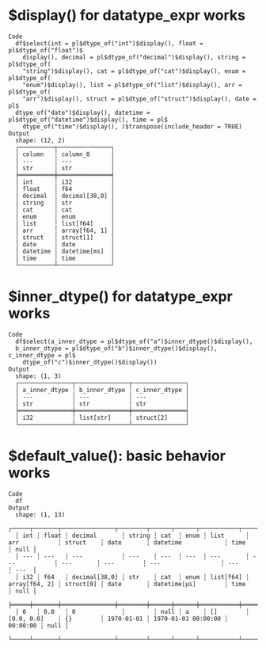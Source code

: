 # $display() for datatype_expr works

    Code
      df$select(int = pl$dtype_of("int")$display(), float = pl$dtype_of("float")$
        display(), decimal = pl$dtype_of("decimal")$display(), string = pl$dtype_of(
        "string")$display(), cat = pl$dtype_of("cat")$display(), enum = pl$dtype_of(
        "enum")$display(), list = pl$dtype_of("list")$display(), arr = pl$dtype_of(
        "arr")$display(), struct = pl$dtype_of("struct")$display(), date = pl$
      dtype_of("date")$display(), datetime = pl$dtype_of("datetime")$display(), time = pl$
        dtype_of("time")$display(), )$transpose(include_header = TRUE)
    Output
      shape: (12, 2)
      ┌──────────┬───────────────┐
      │ column   ┆ column_0      │
      │ ---      ┆ ---           │
      │ str      ┆ str           │
      ╞══════════╪═══════════════╡
      │ int      ┆ i32           │
      │ float    ┆ f64           │
      │ decimal  ┆ decimal[38,0] │
      │ string   ┆ str           │
      │ cat      ┆ cat           │
      │ enum     ┆ enum          │
      │ list     ┆ list[f64]     │
      │ arr      ┆ array[f64, 1] │
      │ struct   ┆ struct[1]     │
      │ date     ┆ date          │
      │ datetime ┆ datetime[ms]  │
      │ time     ┆ time          │
      └──────────┴───────────────┘

# $inner_dtype() for datatype_expr works

    Code
      df$select(a_inner_dtype = pl$dtype_of("a")$inner_dtype()$display(),
      b_inner_dtype = pl$dtype_of("b")$inner_dtype()$display(), c_inner_dtype = pl$
        dtype_of("c")$inner_dtype()$display())
    Output
      shape: (1, 3)
      ┌───────────────┬───────────────┬───────────────┐
      │ a_inner_dtype ┆ b_inner_dtype ┆ c_inner_dtype │
      │ ---           ┆ ---           ┆ ---           │
      │ str           ┆ str           ┆ str           │
      ╞═══════════════╪═══════════════╪═══════════════╡
      │ i32           ┆ list[str]     ┆ struct[2]     │
      └───────────────┴───────────────┴───────────────┘

# $default_value(): basic behavior works

    Code
      df
    Output
      shape: (1, 13)
      ┌─────┬───────┬───────────────┬────────┬──────┬──────┬───────────┬───────────────┬───────────┬────────────┬─────────────────────┬──────────┬──────┐
      │ int ┆ float ┆ decimal       ┆ string ┆ cat  ┆ enum ┆ list      ┆ arr           ┆ struct    ┆ date       ┆ datetime            ┆ time     ┆ null │
      │ --- ┆ ---   ┆ ---           ┆ ---    ┆ ---  ┆ ---  ┆ ---       ┆ ---           ┆ ---       ┆ ---        ┆ ---                 ┆ ---      ┆ ---  │
      │ i32 ┆ f64   ┆ decimal[38,0] ┆ str    ┆ cat  ┆ enum ┆ list[f64] ┆ array[f64, 2] ┆ struct[0] ┆ date       ┆ datetime[μs]        ┆ time     ┆ null │
      ╞═════╪═══════╪═══════════════╪════════╪══════╪══════╪═══════════╪═══════════════╪═══════════╪════════════╪═════════════════════╪══════════╪══════╡
      │ 0   ┆ 0.0   ┆ 0             ┆        ┆ null ┆ a    ┆ []        ┆ [0.0, 0.0]    ┆ {}        ┆ 1970-01-01 ┆ 1970-01-01 00:00:00 ┆ 00:00:00 ┆ null │
      └─────┴───────┴───────────────┴────────┴──────┴──────┴───────────┴───────────────┴───────────┴────────────┴─────────────────────┴──────────┴──────┘

